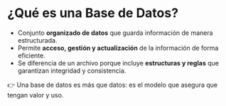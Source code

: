 # ¿Qué es una Base de Datos?

- Conjunto **organizado de datos** que guarda información de manera estructurada.
- Permite **acceso, gestión y actualización** de la información de forma eficiente.
- Se diferencia de un archivo porque incluye **estructuras y reglas** que garantizan integridad y consistencia.

👉 Una base de datos es más que datos: es el modelo que asegura que tengan valor y uso.

